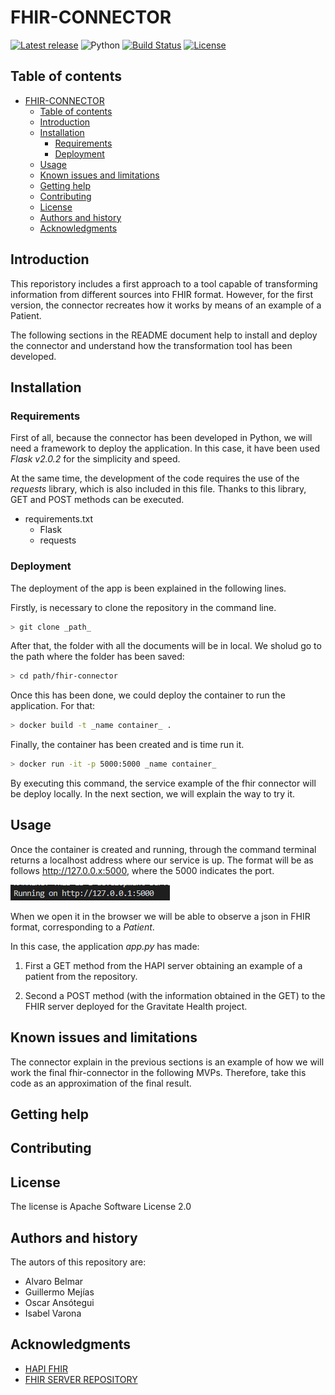 
FHIR-CONNECTOR 
=================================================

[![Latest release](https://img.shields.io/github/v/release/mhucka/readmine.svg&color=b44e88)](https://github.com/mhucka/readmine/releases)
![Python](https://img.shields.io/badge/python-v3.8+-blue.svg)
[![Build Status](https://travis-ci.org/anfederico/clairvoyant.svg?branch=master)](https://travis-ci.org/anfederico/clairvoyant)
[![License](https://img.shields.io/badge/license-Apache-blue.svg)](https://opensource.org/licenses/Apache)


Table of contents
-----------------

- [FHIR-CONNECTOR](#fhir-connector)
  - [Table of contents](#table-of-contents)
  - [Introduction](#introduction)
  - [Installation](#installation)
    - [Requirements](#requirements)
    - [Deployment](#deployment)
  - [Usage](#usage)
  - [Known issues and limitations](#known-issues-and-limitations)
  - [Getting help](#getting-help)
  - [Contributing](#contributing)
  - [License](#license)
  - [Authors and history](#authors-and-history)
  - [Acknowledgments](#acknowledgments)


Introduction
------------
This reporistory includes a first approach to a tool capable of transforming information from different sources into FHIR format. However, for the first version, the connector recreates how it works by means of an example of a Patient. 

The following sections in the README document help to install and deploy the connector and understand how the transformation tool has been developed. 

Installation
------------

### Requirements

First of all, because the connector has been developed in Python, we will need a framework to deploy the application. In this case, it have been used _Flask v2.0.2_ for the simplicity and speed. 

At the same time, the development of the code requires the use of the _requests_ library, which is also included in this file. Thanks to this library, GET and POST methods can be executed.

- requirements.txt
  - Flask
  - requests 

### Deployment

The deployment of the app is been explained in the following lines. 

Firstly, is necessary to clone the repository in the command line.  

```bash
> git clone _path_
```
After that, the folder with all the documents will be in local. We sholud go to the path where the folder has been saved:

```bash
> cd path/fhir-connector
```
Once this has been done, we could deploy the container to run the application. For that: 

```bash
> docker build -t _name container_ . 
```
Finally, the container has been created and is time run it. 

```bash
> docker run -it -p 5000:5000 _name container_  
```

By executing this command, the service example of the fhir connector will be deploy locally. In the next section, we will explain the way to try it. 

Usage
-----
Once the container is created and running, through the command terminal returns a localhost address where our service is up. The format will be as follows http://127.0.0.x:5000, where the 5000 indicates the port.


![Service fhir connector](./img/fhir.png )

When we open it in the browser we will be able to observe a json in FHIR format, corresponding to a _Patient_. 

In this case, the application _app.py_ has made: 

1. First a GET method from the HAPI server obtaining an example of a patient from the repository. 
   
2. Second a POST method (with the information obtained in the GET) to the FHIR server deployed for the Gravitate Health project. 

Known issues and limitations
----------------------------
The connector explain in the previous sections is an example of how we will work the final fhir-connector in the following MVPs. Therefore, take this code as an approximation of the final result. 

Getting help
------------

Contributing
------------

License
-------
The license is Apache Software License 2.0

Authors and history
---------------------------
The autors of this repository are: 
- Alvaro Belmar
- Guillermo Mejías
- Oscar Ansótegui
- Isabel Varona

Acknowledgments
---------------------------
- [HAPI FHIR](https://hapi.fhir.org/)
- [FHIR SERVER REPOSITORY](https://github.com/hapifhir/hapi-fhir-jpaserver-starter)